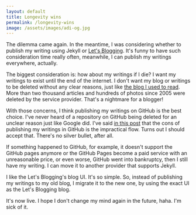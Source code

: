 ```yaml
---
layout: default
title: Longevity wins
permalink: /longevity-wins
image: /assets/images/adi-og.jpg
---
```


The dilemma came again. In the meantime, I was considering whether to publish my writing using Jekyll or [Let's Blogging](https://letsblogging.xyz). It's funny to have such consideration time really often, meanwhile, I can publish my writings everywhere, actually.

The biggest consideration is: how about my writings if I die? I want my writings to exist until the end of the internet. I don't want my blog or writings to be deleted without any clear reasons, just like [the blog I used to read](https://amahurek.blogspot.com/2019/07/blog-hurek-dihapus-apa-salahku.html). More than two thousand articles and hundreds of photos since 2005 were deleted by the service provider. That's a nightmare for a blogger!

With those concerns, I think publishing my writings on GitHub is the best choice. I've never heard of a repository on GitHub being deleted for an unclear reason just like Google did. I've said [in this post](/i-really-like-making-apps) that the cons of publishing my writings in GitHub is the impractical flow. Turns out I should accept that. There's no silver bullet, after all.

If something happened to GitHub, for example, it doesn't support the GitHub pages anymore or the GitHub Pages become a paid service with an unreasonable price, or even worse, GitHub went into bankruptcy, then I still have my writing. I can move it to another provider that supports Jekyll.

I like the Let's Blogging's blog UI. It's so simple. So, instead of publishing my writings to my old blog, I migrate it to the new one, by using the exact UI as the Let's Blogging blog.

It's now live. I hope I don't change my mind again in the future, haha. I'm sick of it.
